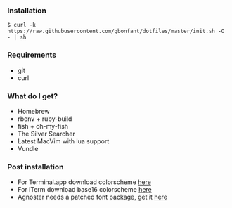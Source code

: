 ### Installation

``$ curl -k https://raw.githubusercontent.com/gbonfant/dotfiles/master/init.sh -O - | sh``


### Requirements

* git
* curl

### What do I get?

* Homebrew
* rbenv + ruby-build
* fish + oh-my-fish
* The Silver Searcher
* Latest MacVim with lua support
* Vundle

### Post installation

- For Terminal.app download colorscheme [here](https://github.com/gbonfant/tomorrow-theme/tree/master/OS%20X%20Terminal)
- For iTerm download base16 colorscheme [here](https://github.com/gbonfant/base16-iterm2)
- Agnoster needs a patched font package, get it [here](https://github.com/gbonfant/powerline-fonts)
